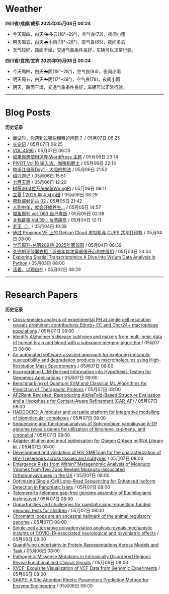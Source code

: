 # Weather
<!--qweather:start-->
**四川省/成都/成都 2025年05月08日 00:24**
- 今天周四，白天🌤️多云(18°~29°)，空气良(72)，夜间小雨
- 明天周五，白天🌧️小雨(16°~28°)，空气良(65)，夜间多云
- 天气较好，路面干燥，交通气象条件良好，车辆可以正常行驶。

**四川省/宜宾/宜宾 2025年05月08日 00:24**
- 今天周四，白天☁️阴(19°~28°)，空气良(84)，夜间小雨
- 明天周五，白天☁️阴(17°~28°)，空气良(78)，夜间小雨
- 阴天，路面干燥，交通气象条件良好，车辆可以正常行驶。
<!--qweather:end-->
---
# Blog Posts
<!--rss-blogs:start-->
**历史记录**
- [面试时，你遇到过哪些糟糕的问题？](http://m.wufazhuce.com/question/4358) / 05月07日 06:25
- [长安记](http://m.wufazhuce.com/article/6783) / 05月07日 06:25
- [VOL.4596](http://m.wufazhuce.com/one/4745) / 05月07日 06:25
- [如果你想使用这套 WordPress 主题](https://anotherdayu.com/2025/6919/) / 05月06日 23:14
- [PIVOT Vol.16 输入法、咖啡和爵士](https://anotherdayu.com/2025/6914/) / 05月06日 22:14
- [楠溪江自驾Day1 - 大胆的想法](https://blog.ops-coffee.cn/r/city-china-zhejiang-wenzhou-yongjia-nanxijiang-01.html) / 05月06日 21:52
- [绍兴游记](https://www.ntiy.com/2274.html) / 05月06日 15:51
- [七百天后](https://imzm.im/700-days-after/) / 05月06日 12:20
- [树莓派64位系统安装WiringPi](https://hp-l.github.io/2025/05/06/091156/) / 05月06日 09:11
- [立夏 | 2025 年 4 月小结](https://thirdshire.com/april-recap-2025/) / 05月06日 08:29
- [燕赵邯郸访古 02](https://blog.pursuitus.com/yan-zhao-handan-visits-02-html.html) / 05月05日 21:42
- [人到中年，就会开始养生…](https://blog.douchi.space/middle-age-wellness/) / 05月05日 14:57
- [猫鱼周刊 vol. 063 自己煮饭](https://ameow.xyz/archives/weekly-063) / 05月05日 02:38
- [关我辟事 Vol.39：台湾遛弯](https://blog.douchi.space/spark-joy-digest-2025-4b/) / 05月04日 12:11
- [老王（）](https://hp-l.github.io/2025/05/04/103937/) / 05月04日 10:39
- [通过 Proxmox VE 上的 Debian Cloud 虚拟机与 CUPS 共享打印机](https://blog.gxres.net/posts/share-printer-through-vm-on-proxmox-ve-and-cups) / 05月04日 08:00
- [学习周刊-总第209期-2025年第18周](https://wiki.eryajf.net/pages/050366/) / 05月04日 06:39
- [久违的不胶囊衣柜｜近些年每次穿都很开心的衣服们](http://bamboobone9.com/favorite-purchases-2025/) / 05月03日 23:54
- [Exploring Spatial Transcriptomics A Dive into Visium Data Analysis in Python](https://divingintogeneticsandgenomics.com/post/python-visium/) / 05月03日 08:00
- [活着，以观自在](https://www.xiangshitan.com/post/3400.html) / 05月02日 08:29
<!--rss-blogs:end-->
---
# Research Papers
<!--rss-papers:start-->
**历史记录**
- [Cross-species analysis of experimental PH at single cell resolution reveals prominent contributions Ednrb+ EC and Dhcr24+ macrophage populations](https://www.biorxiv.org/content/10.1101/2025.04.30.651587v1?rss=1) / 05月07日 08:00
- [Identify Alzheimer's disease subtypes and makers from multi-omic data of human brain and blood with a subspace merging algorithm](https://www.biorxiv.org/content/10.1101/2025.04.30.651565v1?rss=1) / 05月07日 08:00
- [An automated software-assisted approach for exploring metabolic susceptibility and degradation products in macromolecules using High-Resolution Mass Spectrometry](https://www.biorxiv.org/content/10.1101/2025.05.01.651614v1?rss=1) / 05月07日 08:00
- [Incorporating LLM-Derived Information into Hypothesis Testing for Genomics Applications](https://www.biorxiv.org/content/10.1101/2025.04.30.651464v1?rss=1) / 05月07日 08:00
- [Benchmarking of Quantum SVM and Classical ML Algorithms for Prediction of Therapeutic Proteins](https://www.biorxiv.org/content/10.1101/2025.04.30.651419v1?rss=1) / 05月07日 08:00
- [AF2Rank Revisited: Reproducing AlphaFold-Based Structure Evaluation and a Hypothesis for Context-Aware Refinement (CAR-AF)](https://www.biorxiv.org/content/10.1101/2025.04.30.651434v1?rss=1) / 05月07日 08:00
- [HADDOCK3: A modular and versatile platform for integrative modelling of biomolecular complexes](https://www.biorxiv.org/content/10.1101/2025.04.30.651432v1?rss=1) / 05月07日 08:00
- [Sequencing and functional analysis of Sphingobium yanoikuyae A-TP genome reveals genes for utilization of limonene, α-pinene, and citronellol](https://www.biorxiv.org/content/10.1101/2025.04.30.651573v1?rss=1) / 05月07日 08:00
- [Adapter dilution and input optimisation for Qiagen QIAseq miRNA Library kit](https://www.biorxiv.org/content/10.1101/2025.04.30.651388v1?rss=1) / 05月07日 08:00
- [Development and validation of HIV SMRTcap for the characterization of HIV-1 reservoirs across tissues and subtypes](https://www.biorxiv.org/content/10.1101/2025.05.01.651657v1?rss=1) / 05月07日 08:00
- [Emergence Risks from Within? Metagenomic Analysis of Mosquito Viromes from Two Zoos Reveals Mosquito-associated Orthobunyaviruses in the UK](https://www.biorxiv.org/content/10.1101/2025.05.01.651672v1?rss=1) / 05月07日 08:00
- [Optimizing Single-Cell Long-Read Sequencing for Enhanced Isoform Detection in Pancreatic Islets](https://www.biorxiv.org/content/10.1101/2025.04.30.651101v1?rss=1) / 05月07日 08:00
- [Telomere-to-telomere gap-free genome assembly of Euchiloglanis kishinouyei](https://www.nature.com/articles/s41597-025-05068-8) / 05月07日 08:00
- [Opportunities and challenges for paediatricians requesting funded genomic tests for children](https://www.nature.com/articles/s41431-025-01864-3) / 05月07日 08:00
- [Chromatin loops are an ancestral hallmark of the animal regulatory genome](https://www.nature.com/articles/s41586-025-08960-w) / 05月07日 08:00
- [Single-cell alternative polyadenylation analysis reveals mechanistic insights of COVID-19-associated neurological and psychiatric effects](https://www.biorxiv.org/content/10.1101/2025.05.02.651855v1?rss=1) / 05月06日 08:00
- [Quantifying uncertainty in Protein Representations Across Models and Task](https://www.biorxiv.org/content/10.1101/2025.04.30.651545v1?rss=1) / 05月06日 08:00
- [Pathogenic Missense Mutations in Intrinsically Disordered Regions Reveal Functional and Clinical Signals](https://www.biorxiv.org/content/10.1101/2025.05.01.651640v1?rss=1) / 05月06日 08:00
- [XVCF: Exquisite Visualization of VCF Data from Genomic Experiments](https://www.biorxiv.org/content/10.1101/2025.04.30.651450v1?rss=1) / 05月06日 08:00
- [SAKPE: A Site Attention Kinetic Parameters Prediction Method for Enzyme Engineering](https://www.biorxiv.org/content/10.1101/2025.04.30.651216v1?rss=1) / 05月06日 08:00
<!--rss-papers:end-->
